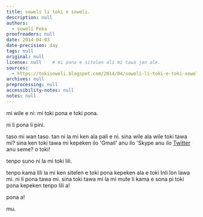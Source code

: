 ```yaml
---
title: soweli li toki e soweli.
description: null
authors:
  - soweli Peka
proofreaders: null
date: 2014-04-03
date-precision: day
tags: null
original: null
license: null    # mi pana e sitelen ali mi tawa jan ale.
sources:
  - https://tokisoweli.blogspot.com/2014/04/soweli-li-toki-e-toki-soweli.html
archives: null
preprocessing: null
accessibility-notes: null
notes: null
---
```


mi wile e ni: mi toki pona e toki pona.

ni li pona li pini.

taso mi wan taso. tan ni la mi ken ala pali e ni. sina wile ala wile toki tawa mi? sina ken toki tawa mi kepeken ilo 'Gmail' anu ilo 'Skype anu ilo [Twitter](https://twitter.com/soweliPeka) anu seme? o toki!

tenpo suno ni la mi toki lili.

tenpo kama lili la mi ken sitelen e toki pona kepeken ala e toki Inli lon lawa mi. ni li pona tawa mi. sina toki tawa mi la mi mute li kama e sona pi toki pona kepeken tenpo lili a!

pona a!

mu.

<!-- 

Comments from Kaliputra (2015-01-10):

'toki kepeken/lon toki pona'
no 'e' with 'kepeken'
mi plin ike tan ni: tenpo pini mute la mi toki ala tawa sina kepeken toki pona, tenpo kama la mi pali mute.

-->